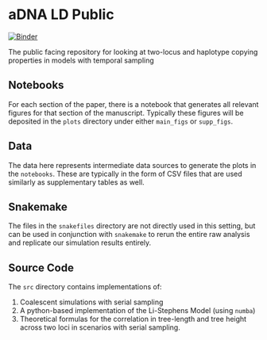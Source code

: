 # aDNA LD Public

[![Binder](https://mybinder.org/badge_logo.svg)](https://mybinder.org/v2/gh/aabiddanda/aDNA_LD_public/master)

The public facing repository for looking at two-locus and haplotype copying properties in models with temporal sampling

## Notebooks

For each section of the paper, there is a notebook that generates all relevant figures for that section of the manuscript. Typically these figures will be deposited in the `plots` directory under either `main_figs` or `supp_figs`.

## Data

The data here represents intermediate data sources to generate the plots in the `notebooks`. These are typically in the form of CSV files that are used similarly as supplementary tables as well.

## Snakemake

The files in the `snakefiles` directory are not directly used in this setting, but can be used in conjunction with `snakemake` to rerun the entire raw analysis and replicate our simulation results entirely.

## Source Code

The `src` directory contains implementations of:

 1. Coalescent simulations with serial sampling
 2. A python-based implementation of the Li-Stephens Model (using `numba`)
 3. Theoretical formulas for the correlation in tree-length and tree height across two loci in scenarios with serial sampling.
